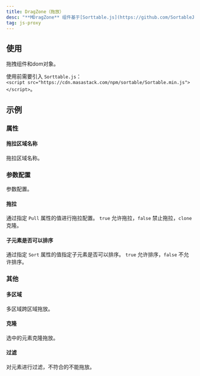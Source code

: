 ```yaml
---
title: DragZone（拖放）
desc: "**MDragZone** 组件基于[Sorttable.js](https://github.com/SortableJS/Sortable)实现的可拖放功能"
tag: js-proxy
---
```


## 使用

拖拽组件和dom对象。

<drag-zone-usage></drag-zone-usage>

<!--alert:info-->
使用前需要引入 `Sorttable.js`：
<br />
`<script src="https://cdn.masastack.com/npm/sortable/Sortable.min.js"></script>`。
<!--/alert:info-->

## 示例

### 属性

#### 拖拉区域名称

拖拉区域名称。

<example file="" />

### 参数配置

参数配置。

<example file="" />

#### 拖拉

通过指定 `Pull` 属性的值进行拖拉配置。 `true` 允许拖拉，`false` 禁止拖拉，`clone`  克隆。

<example file="" />

#### 子元素是否可以排序

通过指定 `Sort` 属性的值指定子元素是否可以排序。 `true` 允许排序，`false` 不允许排序。

<example file="" />

### 其他

#### 多区域

多区域跨区域拖放。

<example file="" />

#### 克隆

选中的元素克隆拖放。

<example file="" />

#### 过滤

对元素进行过滤，不符合的不能拖放。

<example file="" />

